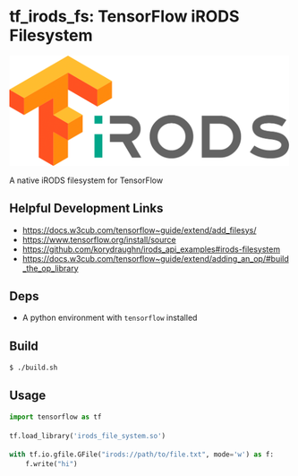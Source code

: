 # tf_irods_fs: TensorFlow iRODS Filesystem

<img title="iRODS <3 TF" width="500px" src="logo.png">

A native iRODS filesystem for TensorFlow

## Helpful Development Links

* https://docs.w3cub.com/tensorflow~guide/extend/add_filesys/
* https://www.tensorflow.org/install/source
* https://github.com/korydraughn/irods_api_examples#irods-filesystem
* https://docs.w3cub.com/tensorflow~guide/extend/adding_an_op/#build_the_op_library

## Deps

* A python environment with `tensorflow` installed

## Build

```
$ ./build.sh
```

## Usage

```python
import tensorflow as tf

tf.load_library('irods_file_system.so')

with tf.io.gfile.GFile("irods://path/to/file.txt", mode='w') as f:
    f.write("hi")

```